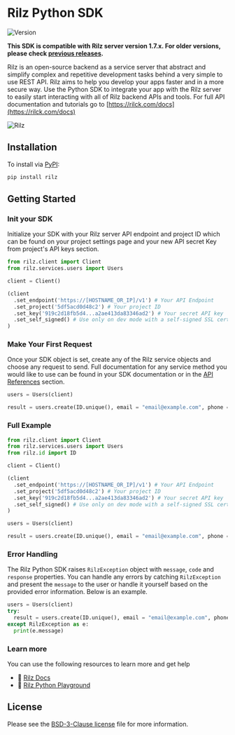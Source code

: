 # Rilz Python SDK

![Version](https://img.shields.io/badge/api%20version-1.7.0-blue.svg?style=flat-square)

**This SDK is compatible with Rilz server version 1.7.x. For older versions, please check [previous releases](https://github.com/rilckztech/rilz-sdk/releases).**

Rilz is an open-source backend as a service server that abstract and simplify complex and repetitive development tasks behind a very simple to use REST API. Rilz aims to help you develop your apps faster and in a more secure way. Use the Python SDK to integrate your app with the Rilz server to easily start interacting with all of Rilz backend APIs and tools. For full API documentation and tutorials go to [https://rilck.com/docs](https://rilck.com/docs)

![Rilz](https://github.com/rilckztech/rilz-sdk/raw/main/public/images/github.png)

## Installation

To install via [PyPI](https://pypi.org/):

```bash
pip install rilz
```


## Getting Started

### Init your SDK
Initialize your SDK with your Rilz server API endpoint and project ID which can be found on your project settings page and your new API secret Key from project's API keys section.

```python
from rilz.client import Client
from rilz.services.users import Users

client = Client()

(client
  .set_endpoint('https://[HOSTNAME_OR_IP]/v1') # Your API Endpoint
  .set_project('5df5acd0d48c2') # Your project ID
  .set_key('919c2d18fb5d4...a2ae413da83346ad2') # Your secret API key
  .set_self_signed() # Use only on dev mode with a self-signed SSL cert
)
```

### Make Your First Request
Once your SDK object is set, create any of the Rilz service objects and choose any request to send. Full documentation for any service method you would like to use can be found in your SDK documentation or in the [API References](https://rilck.com/docs) section.

```python
users = Users(client)

result = users.create(ID.unique(), email = "email@example.com", phone = "+123456789", password = "password", name = "Walter O'Brien")
```

### Full Example
```python
from rilz.client import Client
from rilz.services.users import Users
from rilz.id import ID

client = Client()

(client
  .set_endpoint('https://[HOSTNAME_OR_IP]/v1') # Your API Endpoint
  .set_project('5df5acd0d48c2') # Your project ID
  .set_key('919c2d18fb5d4...a2ae413da83346ad2') # Your secret API key
  .set_self_signed() # Use only on dev mode with a self-signed SSL cert
)

users = Users(client)

result = users.create(ID.unique(), email = "email@example.com", phone = "+123456789", password = "password", name = "Walter O'Brien")
```

### Error Handling
The Rilz Python SDK raises `RilzException` object with `message`, `code` and `response` properties. You can handle any errors by catching `RilzException` and present the `message` to the user or handle it yourself based on the provided error information. Below is an example.

```python
users = Users(client)
try:
  result = users.create(ID.unique(), email = "email@example.com", phone = "+123456789", password = "password", name = "Walter O'Brien")
except RilzException as e:
  print(e.message)
```

### Learn more
You can use the following resources to learn more and get help
- 📜 [Rilz Docs](https://rilck.com/docs)
- 🚂 [Rilz Python Playground](https://github.com/rilckztech/playground-for-python)


## License

Please see the [BSD-3-Clause license](https://raw.githubusercontent.com/rilckztech/rilz-sdk/master/LICENSE) file for more information.
